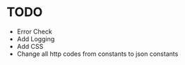 # TODO
- Error Check
- Add Logging
- Add CSS
- Change all http codes from constants to json constants
